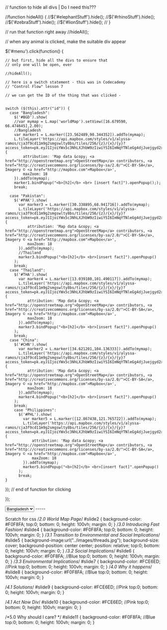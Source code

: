 
<!-- Bootstrap Stylesheet -->

<link rel="stylesheet" href="https://maxcdn.bootstrapcdn.com/bootstrap/4.0.0-beta.2/css/bootstrap.min.css" integrity="sha384-PsH8R72JQ3SOdhVi3uxftmaW6Vc51MKb0q5P2rRUpPvrszuE4W1povHYgTpBfshb" crossorigin="anonymous">

<!--Bootstrap -->


<script src="https://cdnjs.cloudflare.com/ajax/libs/popper.js/1.12.3/umd/popper.min.js" integrity="sha384-vFJXuSJphROIrBnz7yo7oB41mKfc8JzQZiCq4NCceLEaO4IHwicKwpJf9c9IpFgh" crossorigin="anonymous"></script>
<script src="https://maxcdn.bootstrapcdn.com/bootstrap/4.0.0-beta.2/js/bootstrap.min.js" integrity="sha384-alpBpkh1PFOepccYVYDB4do5UnbKysX5WZXm3XxPqe5iKTfUKjNkCk9SaVuEZflJ" crossorigin="anonymous"></script>


<!--Bootstrap -->
<script src="https://code.jquery.com/jquery-3.2.1.slim.min.js" integrity="sha384-KJ3o2DKtIkvYIK3UENzmM7KCkRr/rE9/Qpg6aAZGJwFDMVNA/GpGFF93hXpG5KkN" crossorigin="anonymous"></script>
<script src="https://cdnjs.cloudflare.com/ajax/libs/popper.js/1.12.3/umd/popper.min.js" integrity="sha384-vFJXuSJphROIrBnz7yo7oB41mKfc8JzQZiCq4NCceLEaO4IHwicKwpJf9c9IpFgh" crossorigin="anonymous"></script>
<script src="https://maxcdn.bootstrapcdn.com/bootstrap/4.0.0-beta.2/js/bootstrap.min.js" integrity="sha384-alpBpkh1PFOepccYVYDB4do5UnbKysX5WZXm3XxPqe5iKTfUKjNkCk9SaVuEZflJ" crossorigin="anonymous"></script>

<!-- Bootstrap Stylesheet -->

<link rel="stylesheet" href="https://maxcdn.bootstrapcdn.com/bootstrap/4.0.0-beta.2/css/bootstrap.min.css" integrity="sha384-PsH8R72JQ3SOdhVi3uxftmaW6Vc51MKb0q5P2rRUpPvrszuE4W1povHYgTpBfshb" crossorigin="anonymous">


// function to hide all divs | Do I need this???


  //function hideAll() {
    //$('#elephantStuff').hide();
    //$('#rhinoStuff').hide();
    //$('#zebraStuff').hide();
    //$('#lionStuff').hide();
//  }

  // run that function right away
  //hideAll();


  // when any animal is clicked, make the suitable div appear



  $('#menu').click(function() {

    // but first, hide all the divs to ensure that
    // only one will be open, ever

    //hideAll();

    // here is a switch statement - this was in Codecademy
    // "Control Flow" lesson 7

    // we can get the ID of the thing that was clicked -


    switch ($(this).attr("id")) {
      case "Bangladesh":
        $('#BGD').show(
        //var mymap = L.map('worldMap').setView([16.679590, 66.474645],2.00);
        //Bangladesh
        var marker1 = L.marker([23.562489,90.344352]).addTo(mymap);
        L.tileLayer('https://api.mapbox.com/styles/v1/alyssa-ramos/cja3f9cd11m9g2smgswlty8bs/tiles/256/{z}/{x}/{y}?access_token=pk.eyJ1IjoiYWx5c3NhLXJhbW9zIiwiYSI6ImNqYTNleGg4djJuejgyd2xndTV1ZzhmNTUifQ.CkEJwd5T0BA3HPHovs_NTQ', {
            attribution: 'Map data &copy; <a href="http://openstreetmap.org">OpenStreetMap</a> contributors, <a href="http://creativecommons.org/licenses/by-sa/2.0/">CC-BY-SA</a>, Imagery © <a href="http://mapbox.com">Mapbox</a>',
            maxZoom: 18
        }).addTo(mymap);
        marker1.bindPopup("<b>[h2]</b> <br> [insert fact]").openPopup(););
        break;

      case "Pakistan":
        $('#PAK').show(
          var marker3 = L.marker([30.338895,68.941716]).addTo(mymap);
          L.tileLayer('https://api.mapbox.com/styles/v1/alyssa-ramos/cja3f9cd11m9g2smgswlty8bs/tiles/256/{z}/{x}/{y}?access_token=pk.eyJ1IjoiYWx5c3NhLXJhbW9zIiwiYSI6ImNqYTNleGg4djJuejgyd2xndTV1ZzhmNTUifQ.CkEJwd5T0BA3HPHovs_NTQ', {
              attribution: 'Map data &copy; <a href="http://openstreetmap.org">OpenStreetMap</a> contributors, <a href="http://creativecommons.org/licenses/by-sa/2.0/">CC-BY-SA</a>, Imagery © <a href="http://mapbox.com">Mapbox</a>',
              maxZoom: 18
          }).addTo(mymap);
          //Thailand
          marker3.bindPopup("<b>[h2]</b> <br>[insert fact]").openPopup()
        );
        break;
      case "Thailand":
        $('#THA').show(
          var marker4 = L.marker([13.039180,101.490117]).addTo(mymap);
          L.tileLayer('https://api.mapbox.com/styles/v1/alyssa-ramos/cja3f9cd11m9g2smgswlty8bs/tiles/256/{z}/{x}/{y}?access_token=pk.eyJ1IjoiYWx5c3NhLXJhbW9zIiwiYSI6ImNqYTNleGg4djJuejgyd2xndTV1ZzhmNTUifQ.CkEJwd5T0BA3HPHovs_NTQ', {
              attribution: 'Map data &copy; <a href="http://openstreetmap.org">OpenStreetMap</a> contributors, <a href="http://creativecommons.org/licenses/by-sa/2.0/">CC-BY-SA</a>, Imagery © <a href="http://mapbox.com">Mapbox</a>',
              maxZoom: 18
          }).addTo(mymap);
          marker3.bindPopup("<b>[h2]</b> <br>[insert fact]").openPopup()
        );
        break;
      case "China":
        $('#CHN').show(
          var marker2 = L.marker([34.621201,104.136333]).addTo(mymap);
          L.tileLayer('https://api.mapbox.com/styles/v1/alyssa-ramos/cja3f9cd11m9g2smgswlty8bs/tiles/256/{z}/{x}/{y}?access_token=pk.eyJ1IjoiYWx5c3NhLXJhbW9zIiwiYSI6ImNqYTNleGg4djJuejgyd2xndTV1ZzhmNTUifQ.CkEJwd5T0BA3HPHovs_NTQ', {
              attribution: 'Map data &copy; <a href="http://openstreetmap.org">OpenStreetMap</a> contributors, <a href="http://creativecommons.org/licenses/by-sa/2.0/">CC-BY-SA</a>, Imagery © <a href="http://mapbox.com">Mapbox</a>',
              maxZoom: 18
          }).addTo(mymap);
          marker4.bindPopup("<b>[h2]</b> <br>[insert fact]").openPopup()
        );
        break;
        case "Philippines":
          $('#PHL').show(
            var marker5 = L.marker([12.867438,121.765722]).addTo(mymap);
            L.tileLayer('https://api.mapbox.com/styles/v1/alyssa-ramos/cja3f9cd11m9g2smgswlty8bs/tiles/256/{z}/{x}/{y}?access_token=pk.eyJ1IjoiYWx5c3NhLXJhbW9zIiwiYSI6ImNqYTNleGg4djJuejgyd2xndTV1ZzhmNTUifQ.CkEJwd5T0BA3HPHovs_NTQ', {
                attribution: 'Map data &copy; <a href="http://openstreetmap.org">OpenStreetMap</a> contributors, <a href="http://creativecommons.org/licenses/by-sa/2.0/">CC-BY-SA</a>, Imagery © <a href="http://mapbox.com">Mapbox</a>',
                maxZoom: 18
            }).addTo(mymap);
            marker5.bindPopup("<b>[h2]</b> <br>[insert fact]".openPopup()
          );
          break;
    }
  }); // end of function for clicking


});

<select id="menu" name="Asiancountry">
  <option value="Bangladesh" id= "BGD"> Bangladesh </option>
  <option value="Pakistan" id="PAK"> Pakistan </option>
  <option value="Thailand" id="THA"> Thailand </option>
  <option value="China" id="CHN"> China </option>
  <option value="Philippines" id="PHL"> Philippines </option>
</select>
-----

Scratch for css
/*2.0 World Map Page*/
#slide2 {
  background-color: #F0F8FA;
  top:0;
  bottom: 0;
  height: 100vh;
  margin: 0;
}
/*3.0 Introducing Fast Fashion*/
#slide4 {
  background-color: #F0F8FA;
  top:0;
  bottom: 0;
  height: 100vh;
  margin: 0;
}
/*3.1 Transition to Environmental and Social Implications*/
#slide5 {
  background-image:url("../images/threads.jpg");
  background-size: cover;
  background-position: center center;
  position: relative;
  top:0;
  bottom: 0;
  height: 100vh;
  margin: 0;
}
/*3.2 Social Implications*/
#slide6 {
  background-color: #F0F8FA; //Blue
  top:0;
  bottom: 0;
  height: 100vh;
  margin: 0;
}
/*3.3 Environmental Implications*/
#slide7 {
  background-color: #FCE6ED; //Pink
  top:0;
  bottom: 0;
  height: 100vh;
  margin: 0;
}
/*4.0 Why it happens*/
#slide8 {
  background-color: #F0F8FA; //Blue
  top:0;
  bottom: 0;
  height: 100vh;
  margin: 0;
}

/*4.1 Solutions*/
#slide9 {
  background-color: #FCE6ED; //Pink
  top:0;
  bottom: 0;
  height: 100vh;
  margin: 0;
}

/*4.1 Act Now Div*/
#slide10 {
  background-color: #FCE6ED; //Pink
  top:0;
  bottom: 0;
  height: 100vh;
  margin: 0;
}

/*5.0 Why should I care? */
#slide11 {
  background-color: #F0F8FA; //Blue
  top:0;
  bottom: 0;
  height: 100vh;
  margin: 0;
}
